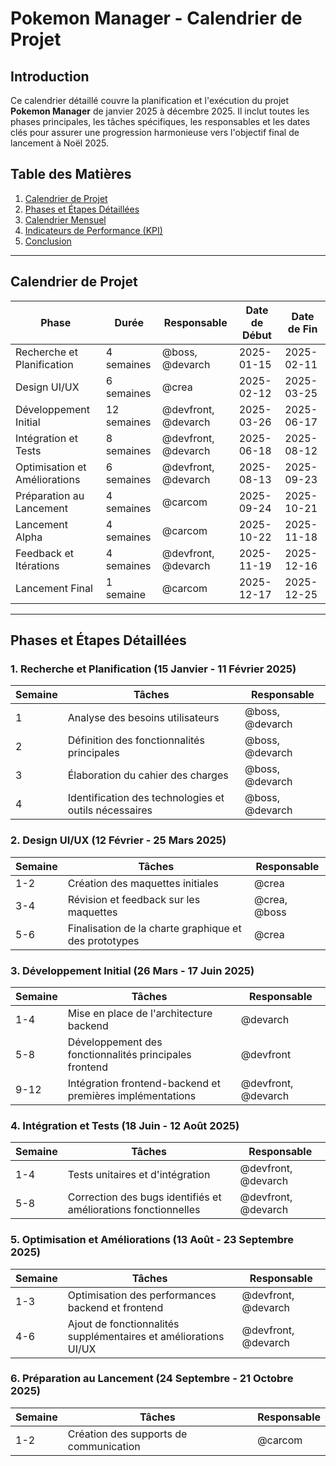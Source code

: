# Pokemon Manager - Calendrier de Projet

## Introduction

Ce calendrier détaillé couvre la planification et l'exécution du projet **Pokemon Manager** de janvier 2025 à décembre 2025. Il inclut toutes les phases principales, les tâches spécifiques, les responsables et les dates clés pour assurer une progression harmonieuse vers l'objectif final de lancement à Noël 2025.

## Table des Matières

1. [Calendrier de Projet](#calendrier-de-projet)
2. [Phases et Étapes Détaillées](#phases-et-étapes-détaillées)
3. [Calendrier Mensuel](#calendrier-mensuel)
4. [Indicateurs de Performance (KPI)](#indicateurs-de-performance-kpi)
5. [Conclusion](#conclusion)

---

## Calendrier de Projet

| Phase                     | Durée          | Responsable       | Date de Début | Date de Fin  |
|---------------------------|----------------|-------------------|---------------|--------------|
| Recherche et Planification| 4 semaines     | @boss, @devarch   | 2025-01-15    | 2025-02-11   |
| Design UI/UX              | 6 semaines     | @crea             | 2025-02-12    | 2025-03-25   |
| Développement Initial     | 12 semaines    | @devfront, @devarch| 2025-03-26    | 2025-06-17   |
| Intégration et Tests      | 8 semaines     | @devfront, @devarch| 2025-06-18    | 2025-08-12   |
| Optimisation et Améliorations | 6 semaines | @devfront, @devarch| 2025-08-13    | 2025-09-23   |
| Préparation au Lancement  | 4 semaines     | @carcom           | 2025-09-24    | 2025-10-21   |
| Lancement Alpha           | 4 semaines     | @carcom           | 2025-10-22    | 2025-11-18   |
| Feedback et Itérations    | 4 semaines     | @devfront, @devarch| 2025-11-19    | 2025-12-16   |
| Lancement Final           | 1 semaine      | @carcom           | 2025-12-17    | 2025-12-25   |

---

## Phases et Étapes Détaillées

### 1. Recherche et Planification (15 Janvier - 11 Février 2025)

| Semaine | Tâches                                                                 | Responsable       |
|---------|------------------------------------------------------------------------|-------------------|
| 1       | Analyse des besoins utilisateurs                                       | @boss, @devarch   |
| 2       | Définition des fonctionnalités principales                           | @boss, @devarch   |
| 3       | Élaboration du cahier des charges                                     | @boss, @devarch   |
| 4       | Identification des technologies et outils nécessaires                | @boss, @devarch   |

### 2. Design UI/UX (12 Février - 25 Mars 2025)

| Semaine | Tâches                                                                 | Responsable       |
|---------|------------------------------------------------------------------------|-------------------|
| 1-2     | Création des maquettes initiales                                       | @crea             |
| 3-4     | Révision et feedback sur les maquettes                                 | @crea, @boss      |
| 5-6     | Finalisation de la charte graphique et des prototypes                 | @crea             |

### 3. Développement Initial (26 Mars - 17 Juin 2025)

| Semaine | Tâches                                                                 | Responsable       |
|---------|------------------------------------------------------------------------|-------------------|
| 1-4     | Mise en place de l'architecture backend                                | @devarch          |
| 5-8     | Développement des fonctionnalités principales frontend                 | @devfront         |
| 9-12    | Intégration frontend-backend et premières implémentations             | @devfront, @devarch|

### 4. Intégration et Tests (18 Juin - 12 Août 2025)

| Semaine | Tâches                                                                 | Responsable       |
|---------|------------------------------------------------------------------------|-------------------|
| 1-4     | Tests unitaires et d'intégration                                       | @devfront, @devarch|
| 5-8     | Correction des bugs identifiés et améliorations fonctionnelles        | @devfront, @devarch|

### 5. Optimisation et Améliorations (13 Août - 23 Septembre 2025)

| Semaine | Tâches                                                                 | Responsable       |
|---------|------------------------------------------------------------------------|-------------------|
| 1-3     | Optimisation des performances backend et frontend                     | @devfront, @devarch|
| 4-6     | Ajout de fonctionnalités supplémentaires et améliorations UI/UX        | @devfront, @devarch|

### 6. Préparation au Lancement (24 Septembre - 21 Octobre 2025)

| Semaine | Tâches                                                                 | Responsable       |
|---------|------------------------------------------------------------------------|-------------------|
| 1-2     | Création des supports de communication                                 | @carcom          
